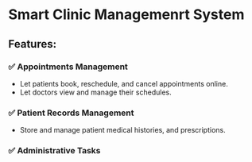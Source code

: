# Smart Clinic Managemenrt System

## Features:

### ✅ Appointments Management

- Let patients book, reschedule, and cancel appointments online.
- Let doctors view and manage their schedules.

### ✅ Patient Records Management

- Store and manage patient medical histories, and prescriptions.

### ✅ Administrative Tasks
